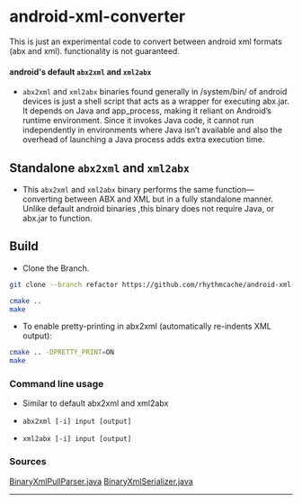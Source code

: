 # android-xml-converter
This is just an experimental code to convert between android xml formats (abx and xml). functionality is not guaranteed.

#### android's default `abx2xml` and `xml2abx`

- `abx2xml` and `xml2abx` binaries found generally in /system/bin/ of android devices is just a shell script that acts as a wrapper for executing abx.jar. It depends on Java and app_process, making it reliant on Android’s runtime environment. Since it invokes Java code, it cannot run independently in environments where Java isn’t available and also the overhead of launching a Java process adds extra execution time.

## Standalone `abx2xml` and `xml2abx`
- This  `abx2xml` and `xml2abx` binary performs the same function—converting between ABX and XML but in a fully standalone manner. Unlike default android binaries ,this binary does not require Java, or abx.jar to function.  

## Build
 
 - Clone the Branch.
```bash
git clone --branch refactor https://github.com/rhythmcache/android-xml-converter && cd android-xml-converter && mkdir build && cd build
```

```bash
cmake ..
make
```
- To enable pretty-printing in abx2xml (automatically re-indents XML output):
```bash
cmake .. -DPRETTY_PRINT=ON
make
```



### Command line usage

- Similar to default abx2xml and xml2abx

- `abx2xml [-i] input [output]`

- `xml2abx [-i] input [output]`


### Sources
[BinaryXmlPullParser.java](https://cs.android.com/android/platform/superproject/main/+/main:/frameworks/libs/modules-utils/java/com/android/modules/utils/BinaryXmlPullParser.java)
[BinaryXmlSerializer.java](https://cs.android.com/android/platform/superproject/main/+/main:/frameworks/libs/modules-utils/java/com/android/modules/utils/BinaryXmlSerializer.java)

---

